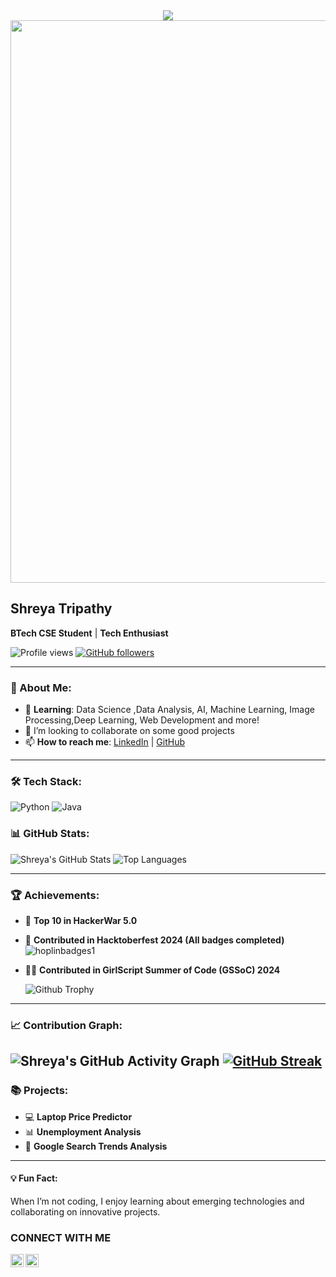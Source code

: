 <div align="center">
  <img src="https://readme-typing-svg.herokuapp.com?color=DA70D6&center=true&vCenter=true&size=40&width=900&height=80&lines=👋+Hello+!!+I'm+Shreya+Tripathy!" />
</div>

<img src="https://raw.githubusercontent.com/alo7lika/PyVerse/refs/heads/main/Images/212284100-561aa473-3905-4a80-b561-0d28506553ee.gif" width="900">


## Shreya Tripathy 

**BTech CSE Student** | **Tech Enthusiast** 

![Profile views](https://komarev.com/ghpvc/?username=Shreya7tripathy&color=blue&style=flat-square)
[![GitHub followers](https://img.shields.io/github/followers/Shreya7tripathy?label=Follow&style=social)](https://github.com/Shreya7tripathy)

---

### 🚀 About Me:
- 🌱 **Learning**: Data Science ,Data Analysis, AI, Machine Learning, Image Processing,Deep Learning, Web Development and more!
- 💞️ I’m looking to collaborate on some good projects
- 📫 **How to reach me**: [LinkedIn](https://www.linkedin.com/in/shreyatripathy7/) | [GitHub](https://github.com/Shreya7tripathy)

---



### 🛠️ Tech Stack:
![Python](https://img.shields.io/badge/Python-3776AB?style=flat&logo=python&logoColor=white)
![Java](https://img.shields.io/badge/Java-007396?style=flat&logo=java&logoColor=white)



### 📊 GitHub Stats:

![Shreya's GitHub Stats](https://github-readme-stats.vercel.app/api?username=Shreya7tripathy&show_icons=true&theme=radical)
![Top Languages](https://github-readme-stats.vercel.app/api/top-langs/?username=Shreya7tripathy&layout=compact&theme=radical)

---



### 🏆 Achievements:
- 🎉 **Top 10 in HackerWar 5.0**
- 🌟 **Contributed in Hacktoberfest 2024 (All badges completed)**
  ![hoplinbadges1](https://github.com/user-attachments/assets/0e4eadf3-b70f-42da-bf0c-918c26a1bb71)

- 👩‍💻 **Contributed in GirlScript Summer of Code (GSSoC) 2024**

  ![Github Trophy](https://github-profile-trophy.vercel.app/?username=Shreya7tripathy&theme=discord)

---


### 📈 Contribution Graph:

![Shreya's GitHub Activity Graph](https://github-readme-activity-graph.vercel.app/graph?username=Shreya7tripathy&theme=react-dark&hide_border=true)
[![GitHub Streak](https://github-readme-streak-stats.herokuapp.com?user=Shreya7tripathy&theme=algolia)](https://git.io/streak-stats)
---




### 📚 Projects:

- 💻 **Laptop Price Predictor**
- 📊 **Unemployment Analysis**
- 🧠 **Google Search Trends Analysis**


---

#### 💡 Fun Fact:
When I’m not coding, I enjoy learning about emerging technologies and collaborating on innovative projects.


  
### CONNECT WITH ME

<a href="https://www.linkedin.com/in/shreyatripathy7"><img align="left" src="https://github.com/user-attachments/assets/91a936a6-0a68-4523-b9dc-3657749246e8" alt="icon | LinkedIn" width="21px"/></a>
<a href="https://github.com/Shreya7tripathy"><img align="left" src="https://github.com/user-attachments/assets/8521e6ca-c203-4c98-a510-1ed549610e10" alt="github icon" width="21px"/></a>
<br><br>


<!---
Shreya7tripathy/Shreya7tripathy is a ✨ special ✨ repository because its `README.md` (this file) appears on your GitHub profile.
You can click the Preview link to take a look at your changes.
--->
